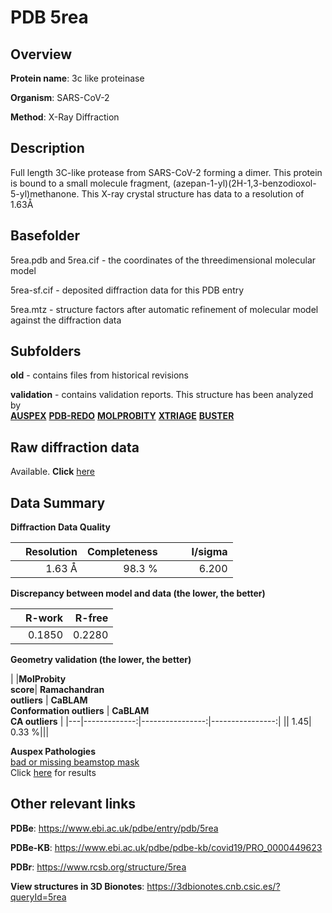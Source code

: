 # PDB 5rea

## Overview

**Protein name**: 3c like proteinase

**Organism**: SARS-CoV-2

**Method**: X-Ray Diffraction

## Description

Full length 3C-like protease from SARS-CoV-2 forming a dimer. This protein is bound to a small molecule fragment, (azepan-1-yl)(2H-1,3-benzodioxol-5-yl)methanone. This X-ray crystal structure has data to a resolution of 1.63Å

## Basefolder

5rea.pdb and 5rea.cif - the coordinates of the threedimensional molecular model

5rea-sf.cif - deposited diffraction data for this PDB entry

5rea.mtz - structure factors after automatic refinement of molecular model against the diffraction data

## Subfolders



**old** - contains files from historical revisions

**validation** - contains validation reports. This structure has been analyzed by <br>[**AUSPEX**](https://github.com/thorn-lab/coronavirus_structural_task_force/tree/master/pdb/3c_like_proteinase/SARS-CoV-2/5rea/validation/auspex) [**PDB-REDO**](https://github.com/thorn-lab/coronavirus_structural_task_force/tree/master/pdb/3c_like_proteinase/SARS-CoV-2/5rea/validation/pdb-redo) [**MOLPROBITY**](https://github.com/thorn-lab/coronavirus_structural_task_force/tree/master/pdb/3c_like_proteinase/SARS-CoV-2/5rea/validation/molprobity) [**XTRIAGE**](https://github.com/thorn-lab/coronavirus_structural_task_force/blob/master/pdb/3c_like_proteinase/SARS-CoV-2/5rea/validation/Xtriage_output.log) [**BUSTER**](https://www.globalphasing.com/buster/wiki/index.cgi?Covid19Pdb5REA)  



## Raw diffraction data

Available. **Click** [here](https://zenodo.org/record/3730564) 

## Data Summary
**Diffraction Data Quality**

|   | Resolution | Completeness| I/sigma |
|---|-------------:|----------------:|--------------:|
|   |1.63 Å|98.3  %|<img width=50/>6.200|

**Discrepancy between model and data (the lower, the better)**

|   | **R-work**| **R-free**   
|---|-------------:|----------------:|           
||  0.1850|  0.2280|

**Geometry validation (the lower, the better)**

|   |**MolProbity<br>score**| **Ramachandran<br>outliers** | **CaBLAM<br>Conformation outliers** | **CaBLAM<br>CA outliers** |
|---|-------------:|----------------:|----------------:|
||  1.45|  0.33 %|||

**Auspex Pathologies**<br> [bad or missing beamstop mask](https://www.auspex.de/pathol/#2)<br>Click [here](https://github.com/thorn-lab/coronavirus_structural_task_force/blob/master/pdb/3c_like_proteinase/SARS-CoV-2/5rea/validation/auspex/5rea_auspex_comments.txt)  for results

 



## Other relevant links 
**PDBe**:  https://www.ebi.ac.uk/pdbe/entry/pdb/5rea

**PDBe-KB**: https://www.ebi.ac.uk/pdbe/pdbe-kb/covid19/PRO_0000449623 
 
**PDBr**: https://www.rcsb.org/structure/5rea 

**View structures in 3D Bionotes**: https://3dbionotes.cnb.csic.es/?queryId=5rea


